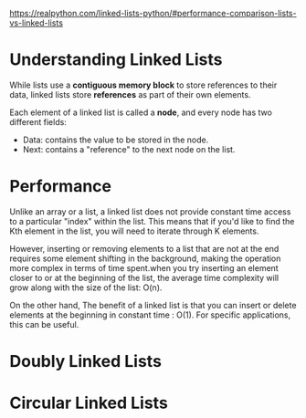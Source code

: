 https://realpython.com/linked-lists-python/#performance-comparison-lists-vs-linked-lists



Understanding Linked Lists
=========================


While lists use a **contiguous memory block** to store references to their data,
linked lists store **references** as part of their own elements.

Each element of a linked list is called a **node**, and every node has two different fields:

- Data: contains the value to be stored in the node.
- Next: contains a "reference" to the next node on the list.


Performance
=============

Unlike an array or a list, a linked list does not provide constant time access to a particular "index" within the list. This means that if you'd like to find the Kth element in the list, you will need to iterate through K elements.

However, inserting or removing elements to a list that are not at the end requires some element shifting in the background, making the operation more complex in terms of time spent.when you try inserting an element closer to or at the beginning of the list, the average time complexity will grow along with the size of the list: O(n).

On the other hand, The benefit of a linked list is that you can insert or delete elements at the beginning in constant time : O(1).
For specific applications, this can be useful.



Doubly Linked Lists
==================





Circular Linked Lists
=================